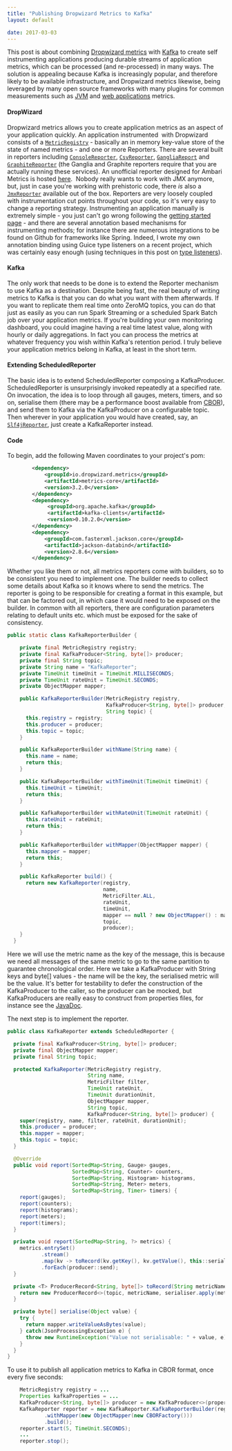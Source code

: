 ```yaml
---
title: "Publishing Dropwizard Metrics to Kafka"
layout: default

date: 2017-03-03
---
```


This post is about combining [Dropwizard metrics](http://metrics.dropwizard.io) with [Kafka](https://kafka.apache.org) to create self instrumenting applications producing durable streams of application metrics, which can be processed (and re-processed) in many ways. The solution is appealing because Kafka is increasingly popular, and therefore likely to be available infrastructure, and Dropwizard metrics likewise, being leveraged by many open source frameworks with many plugins for common measurements such as [JVM](http://metrics.dropwizard.io/3.2.0/manual/jvm.html) and [web applications](http://metrics.dropwizard.io/3.2.0/manual/servlet.html) metrics.

#### DropWizard

Dropwizard metrics allows you to create application metrics as an aspect of your application quickly. An application instrumented  with Dropwizard consists of a [`MetricRegistry`](http://metrics.dropwizard.io/3.1.0/apidocs/com/codahale/metrics/MetricRegistry.html) - basically an in memory key-value store of the state of named metrics - and one or more Reporters. There are several built in reporters including [`ConsoleReporter`](http://metrics.dropwizard.io/3.1.0/apidocs/com/codahale/metrics/ConsoleReporter.html), [`CsvReporter`](http://metrics.dropwizard.io/3.1.0/apidocs/com/codahale/metrics/CsvReporter.html), [`GangliaReport`](http://metrics.dropwizard.io/3.1.0/apidocs/com/codahale/metrics/ganglia/GangliaReporter.html) and [`GraphiteReporter`](http://metrics.dropwizard.io/3.1.0/apidocs/com/codahale/metrics/graphite/GraphiteReporter.html) (the Ganglia and Graphite reporters require that you are actually running these services). An unofficial reporter designed for Ambari Metrics is hosted [here](https://github.com/joshelser/dropwizard-hadoop-metrics2).  Nobody really wants to work with JMX anymore, but, just in case you're working with prehistoric code, there _is_ also a [`JmxReporter`](http://metrics.dropwizard.io/3.1.0/apidocs/com/codahale/metrics/JmxReporter.html) available out of the box. Reporters are very loosely coupled with instrumentation cut points throughout your code, so it's very easy to change a reporting strategy. Instrumenting an application manually is extremely simple - you just can't go wrong following the [getting started page](http://metrics.dropwizard.io/3.2.0/getting-started.html) - and there are several annotation based mechanisms for instrumenting methods; for instance there are numerous integrations to be found on Github for frameworks like Spring. Indeed, I wrote my own annotation binding using Guice type listeners on a recent project, which was certainly easy enough (using techniques in this post on [type listeners](https://richardstartin.github.io/posts/advanced-aop-with-guice-typelisteners)).

#### Kafka

The only work that needs to be done is to extend the Reporter mechanism to use Kafka as a destination. Despite being fast, the real beauty of writing metrics to Kafka is that you can do what you want with them afterwards. If you want to replicate them real time onto ZeroMQ topics, you can do that just as easily as you can run Spark Streaming or a scheduled Spark Batch job over your application metrics. If you're building your own monitoring dashboard, you could imagine having a real time latest value, along with hourly or daily aggregations. In fact you can process the metrics at whatever frequency you wish within Kafka's retention period. I truly believe your application metrics belong<em> </em>in Kafka, at least in the short term.

#### Extending ScheduledReporter

The basic idea is to extend ScheduledReporter composing a KafkaProducer. ScheduledReporter is unsurprisingly invoked repeatedly at a specified rate. On invocation, the idea is to loop through all gauges, meters, timers, and so on, serialise them (there may be a performance boost available from [CBOR](https://richardstartin.github.io/posts/concise-binary-object-representation)), and send them to Kafka via the KafkaProducer on a configurable topic. Then wherever in your application you would have created, say, an [`Slf4jReporter`](http://metrics.dropwizard.io/3.1.0/apidocs/com/codahale/metrics/Slf4jReporter.html), just create a KafkaReporter instead.

#### Code

To begin, add the following Maven coordinates to your project's pom:

```xml
        <dependency>
            <groupId>io.dropwizard.metrics</groupId>
            <artifactId>metrics-core</artifactId>
            <version>3.2.0</version>
        </dependency>
        <dependency>
             <groupId>org.apache.kafka</groupId>
             <artifactId>kafka-clients</artifactId>
             <version>0.10.2.0</version>
        </dependency>
        <dependency>
            <groupId>com.fasterxml.jackson.core</groupId>
            <artifactId>jackson-databind</artifactId>
            <version>2.8.6</version>
        </dependency>
```

Whether you like them or not, all metrics reporters come with builders, so to be consistent you need to implement one. The builder needs to collect some details about Kafka so it knows where to send the metrics. The reporter is going to be responsible for creating a format in this example, but that can be factored out, in which case it would need to be exposed on the builder. In common with all reporters, there are configuration parameters relating to default units etc. which must be exposed for the sake of consistency.

```java
public static class KafkaReporterBuilder {

    private final MetricRegistry registry;
    private final KafkaProducer<String, byte[]> producer;
    private final String topic;
    private String name = "KafkaReporter";
    private TimeUnit timeUnit = TimeUnit.MILLISECONDS;
    private TimeUnit rateUnit = TimeUnit.SECONDS;
    private ObjectMapper mapper;

    public KafkaReporterBuilder(MetricRegistry registry,
                                KafkaProducer<String, byte[]> producer,
                                String topic) {
      this.registry = registry;
      this.producer = producer;
      this.topic = topic;
    }

    public KafkaReporterBuilder withName(String name) {
      this.name = name;
      return this;
    }

    public KafkaReporterBuilder withTimeUnit(TimeUnit timeUnit) {
      this.timeUnit = timeUnit;
      return this;
    }

    public KafkaReporterBuilder withRateUnit(TimeUnit rateUnit) {
      this.rateUnit = rateUnit;
      return this;
    }

    public KafkaReporterBuilder withMapper(ObjectMapper mapper) {
      this.mapper = mapper;
      return this;
    }

    public KafkaReporter build() {
      return new KafkaReporter(registry,
                               name,
                               MetricFilter.ALL,
                               rateUnit,
                               timeUnit,
                               mapper == null ? new ObjectMapper() : mapper,
                               topic,
                               producer);
    }
  }
```

Here we will use the metric name as the key of the message, this is because we need all messages of the same metric to go to the same partition to guarantee chronological order. Here we take a KafkaProducer with String keys and byte[] values - the name will be the key, the serialised metric will be the value. It's better for testability to defer the construction of the KafkaProducer to the caller, so the producer can be mocked, but KafkaProducers are really easy to construct from properties files, for instance see the [JavaDoc](https://kafka.apache.org/090/javadoc/org/apache/kafka/clients/producer/KafkaProducer.html).

The next step is to implement the reporter.

```java
public class KafkaReporter extends ScheduledReporter {

  private final KafkaProducer<String, byte[]> producer;
  private final ObjectMapper mapper;
  private final String topic;

  protected KafkaReporter(MetricRegistry registry,
                          String name,
                          MetricFilter filter,
                          TimeUnit rateUnit,
                          TimeUnit durationUnit,
                          ObjectMapper mapper,
                          String topic,
                          KafkaProducer<String, byte[]> producer) {
    super(registry, name, filter, rateUnit, durationUnit);
    this.producer = producer;
    this.mapper = mapper;
    this.topic = topic;
  }

  @Override
  public void report(SortedMap<String, Gauge> gauges,
                     SortedMap<String, Counter> counters,
                     SortedMap<String, Histogram> histograms,
                     SortedMap<String, Meter> meters,
                     SortedMap<String, Timer> timers) {
    report(gauges);
    report(counters);
    report(histograms);
    report(meters);
    report(timers);
  }

  private void report(SortedMap<String, ?> metrics) {
    metrics.entrySet()
           .stream()
           .map(kv -> toRecord(kv.getKey(), kv.getValue(), this::serialise))
           .forEach(producer::send);
  }

  private <T> ProducerRecord<String, byte[]> toRecord(String metricName, T metric, Function<T, byte[]> serialiser) {
    return new ProducerRecord<>(topic, metricName, serialiser.apply(metric));
  }

  private byte[] serialise(Object value) {
    try {
      return mapper.writeValueAsBytes(value);
    } catch(JsonProcessingException e) {
      throw new RuntimeException("Value not serialisable: " + value, e);
    }
  }
}
```

To use it to publish all application metrics to Kafka in CBOR format, once every five seconds:

```java
    MetricRegistry registry = ...
    Properties kafkaProperties = ...
    KafkaProducer<String, byte[]> producer = new KafkaProducer<>(properties);
    KafkaReporter reporter = new KafkaReporter.KafkaReporterBuilder(registry, producer, "topic")
            .withMapper(new ObjectMapper(new CBORFactory()))
            .build();
    reporter.start(5, TimeUnit.SECONDS);
    ...
    reporter.stop();
```
